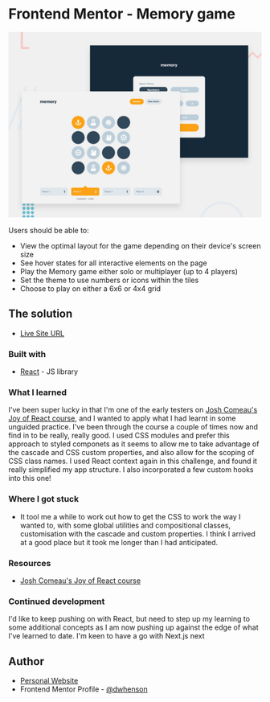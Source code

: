 # Frontend Mentor - Memory game

![Design preview for the Memory game coding challenge](./preview.jpg)

Users should be able to:

- View the optimal layout for the game depending on their device's screen size
- See hover states for all interactive elements on the page
- Play the Memory game either solo or multiplayer (up to 4 players)
- Set the theme to use numbers or icons within the tiles
- Choose to play on either a 6x6 or 4x4 grid

## The solution

- [Live Site URL](https://main--frolicking-concha-74bf4e.netlify.app/)

### Built with

- [React](https://reactjs.org/) - JS library

### What I learned

I've been super lucky in that I'm one of the early testers on [Josh Comeau's Joy of React course](https://www.joyofreact.com/), and I wanted to apply what I had learnt in some unguided practice. I've been through the course a couple of times now and find in to be really, really good. I used CSS modules and prefer this approach to styled componets as it seems to allow me to take advantage of the cascade and CSS custom properties, and also allow for the scoping of CSS class names. I used React context again in this challenge, and found it really simplified my app structure. I also incorporated a few custom hooks into this one!

### Where I got stuck

- It tool me a while to work out how to get the CSS to work the way I wanted to, with some global utilities and compositional classes, customisation with the cascade and custom properties. I think I arrived at a good place but it took me longer than I had anticipated.

### Resources

- [Josh Comeau's Joy of React course](https://www.joyofreact.com/)

### Continued development

I'd like to keep pushing on with React, but need to step up my learning to some additional concepts as I am now pushing up against the edge of what I've learned to date. I'm keen to have a go with Next.js next

## Author

- [Personal Website](https://www.dwhenson.com)
- Frontend Mentor Profile - [@dwhenson](https://www.frontendmentor.io/profile/dwhenson)
